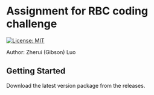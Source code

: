 # Assignment for RBC coding challenge
[![License: MIT](https://img.shields.io/badge/License-MIT-yellow.svg)](https://github.com/gibson-luo/dowjones/blob/main/LICENSE)

Author: Zherui (Gibson) Luo

## Getting Started

Download the latest version package from the releases.  

